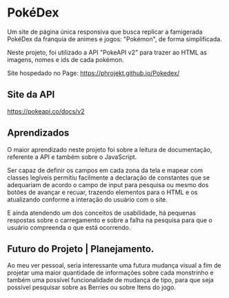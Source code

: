 
# PokéDex

Um site de página única responsiva que busca replicar a famigerada PokéDex da franquia de animes e jogos: "Pokémon", de forma simplificada. 

Neste projeto, foi utilizado a API "PokeAPI v2" para trazer ao HTML as imagens, nomes e ids de cada pokémon.

Site hospedado no Page: https://phrojekt.github.io/Pokedex/
## Site da API

https://pokeapi.co/docs/v2



## Aprendizados

O maior aprendizado neste projeto foi sobre a leitura de documentação, referente a API e também sobre o JavaScript.

Ser capaz de definir os campos em cada zona da tela e mapear com classes legíveis permitiu facilmente a declaração de constantes que se adequariam de acordo o campo de input para pesquisa ou mesmo dos botões de avançar e recuar, trazendo elementos para o HTML e os atualizando conforme a interação do usuário com o site.

E ainda atendendo um dos conceitos de usabilidade, há pequenas respostas sobre o carregamento e sobre a falha na pesquisa para que o usuário compreenda o que está ocorrendo.




## Futuro do Projeto | Planejamento.

Ao meu ver pessoal, seria interessante uma futura mudança visual a fim de projetar uma maior quantidade de informações sobre cada monstrinho e também uma possível funcionalidade de mudança de tipo, para que seja possível pesquisar sobre as Berries ou sobre Itens do jogo.

